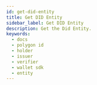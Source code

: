 ```yaml
---
id: get-did-entity
title: Get DID Entity
sidebar_label: Get DID Entity
description: Get the Did Entity.
keywords:
  - docs
  - polygon id
  - holder
  - issuer
  - verifier
  - wallet sdk
  - entity
---
```

